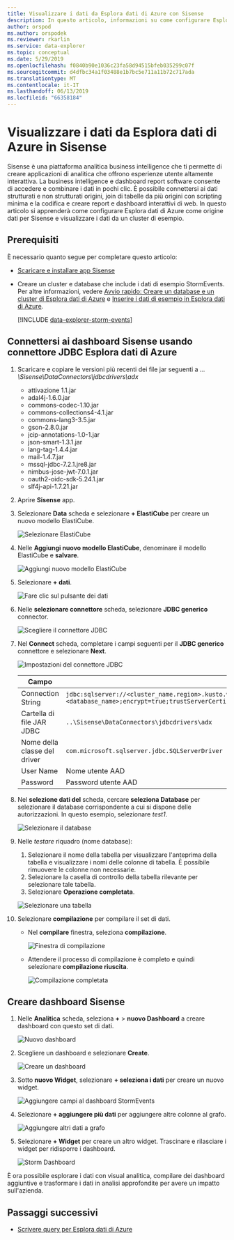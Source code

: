 ```yaml
---
title: Visualizzare i dati da Esplora dati di Azure con Sisense
description: In questo articolo, informazioni su come configurare Esplora dati di Azure come origine dati per Sisense e visualizzare i dati.
author: orspod
ms.author: orspodek
ms.reviewer: rkarlin
ms.service: data-explorer
ms.topic: conceptual
ms.date: 5/29/2019
ms.openlocfilehash: f0840b90e1036c23fa58d94515bfeb035299c07f
ms.sourcegitcommit: d4dfbc34a1f03488e1b7bc5e711a11b72c717ada
ms.translationtype: MT
ms.contentlocale: it-IT
ms.lasthandoff: 06/13/2019
ms.locfileid: "66358184"
---
```

# <a name="visualize-data-from-azure-data-explorer-in-sisense"></a>Visualizzare i dati da Esplora dati di Azure in Sisense

Sisense è una piattaforma analitica business intelligence che ti permette di creare applicazioni di analitica che offrono esperienze utente altamente interattiva. La business intelligence e dashboard report software consente di accedere e combinare i dati in pochi clic. È possibile connettersi ai dati strutturati e non strutturati origini, join di tabelle da più origini con scripting minima e la codifica e creare report e dashboard interattivi di web. In questo articolo si apprenderà come configurare Esplora dati di Azure come origine dati per Sisense e visualizzare i dati da un cluster di esempio.

## <a name="prerequisites"></a>Prerequisiti

È necessario quanto segue per completare questo articolo:

* [Scaricare e installare app Sisense](https://documentation.sisense.com/latest/getting-started/download-install.htm) 

* Creare un cluster e database che include i dati di esempio StormEvents. Per altre informazioni, vedere [Avvio rapido: Creare un database e un cluster di Esplora dati di Azure](create-cluster-database-portal.md) e [Inserire i dati di esempio in Esplora dati di Azure](ingest-sample-data.md).

    [!INCLUDE [data-explorer-storm-events](../../includes/data-explorer-storm-events.md)]

## <a name="connect-to-sisense-dashboards-using-azure-data-explorer-jdbc-connector"></a>Connettersi ai dashboard Sisense usando connettore JDBC Esplora dati di Azure

1. Scaricare e copiare le versioni più recenti dei file jar seguenti a *... \Sisense\DataConnectors\jdbcdrivers\adx* 

    * attivazione 1.1.jar
    * adal4j-1.6.0.jar
    * commons-codec-1.10.jar
    * commons-collections4-4.1.jar
    * commons-lang3-3.5.jar
    * gson-2.8.0.jar
    * jcip-annotations-1.0-1.jar
    * json-smart-1.3.1.jar
    * lang-tag-1.4.4.jar
    * mail-1.4.7.jar
    * mssql-jdbc-7.2.1.jre8.jar
    * nimbus-jose-jwt-7.0.1.jar
    * oauth2-oidc-sdk-5.24.1.jar
    * slf4j-api-1.7.21.jar
    
1. Aprire **Sisense** app.
1. Selezionare **Data** scheda e selezionare **+ ElastiCube** per creare un nuovo modello ElastiCube.
    
    ![Selezionare ElastiCube](media/sisense/data-select-elasticube.png)

1. Nelle **Aggiungi nuovo modello ElastiCube**, denominare il modello ElastiCube e **salvare**.
   
    ![Aggiungi nuovo modello ElastiCube](media/sisense/add-new-elasticube-model.png)

1. Selezionare **+ dati**.

    ![Fare clic sul pulsante dei dati](media/sisense/select-data.png)

1. Nelle **selezionare connettore** scheda, selezionare **JDBC generico** connector.

    ![Scegliere il connettore JDBC](media/sisense/select-connector.png)

1. Nel **Connect** scheda, completare i campi seguenti per il **JDBC generico** connettore e selezionare **Next**.

    ![Impostazioni del connettore JDBC](media/sisense/jdbc-connector.png)

    |Campo |Descrizione |
    |---------|---------|
    |Connection String     |   `jdbc:sqlserver://<cluster_name.region>.kusto.windows.net:1433;database=<database_name>;encrypt=true;trustServerCertificate=false;hostNameInCertificate=*.kusto.windows.net;loginTimeout=30;authentication=ActiveDirectoryPassword`      |
    |Cartella di file JAR JDBC  |    `..\Sisense\DataConnectors\jdbcdrivers\adx`     |
    |Nome della classe del driver    |   `com.microsoft.sqlserver.jdbc.SQLServerDriver`      |
    |User Name   |    Nome utente AAD     |
    |Password     |   Password utente AAD      |

1. Nel **selezione dati del** scheda, cercare **seleziona Database** per selezionare il database corrispondente a cui si dispone delle autorizzazioni. In questo esempio, selezionare *test1*.

    ![Selezionare il database](media/sisense/select-database.png)

1. Nelle *testare* riquadro (nome database):
    1. Selezionare il nome della tabella per visualizzare l'anteprima della tabella e visualizzare i nomi delle colonne di tabella. È possibile rimuovere le colonne non necessarie.
    1. Selezionare la casella di controllo della tabella rilevante per selezionare tale tabella. 
    1. Selezionare **Operazione completata**.

    ![Selezionare una tabella](media/sisense/select-table-see-columns.png)    

1. Selezionare **compilazione** per compilare il set di dati. 

    * Nel **compilare** finestra, seleziona **compilazione**.

      ![Finestra di compilazione](media/sisense/build-window.png)

    * Attendere il processo di compilazione è completo e quindi selezionare **compilazione riuscita**.

      ![Compilazione completata](media/sisense/build-succeeded.png)

## <a name="create-sisense-dashboards"></a>Creare dashboard Sisense

1. Nelle **Analitica** scheda, seleziona **+**  >  **nuovo Dashboard** a creare dashboard con questo set di dati.

    ![Nuovo dashboard](media/sisense/new-dashboard.png)

1. Scegliere un dashboard e selezionare **Create**. 

    ![Creare un dashboard](media/sisense/create-dashboard.png)

1. Sotto **nuovo Widget**, selezionare **+ seleziona i dati** per creare un nuovo widget. 

    ![Aggiungere campi al dashboard StormEvents](media/sisense/storm-dashboard-add-field.png)  

1. Selezionare **+ aggiungere più dati** per aggiungere altre colonne al grafo. 

    ![Aggiungere altri dati a grafo](media/sisense/add-more-data.png)

1. Selezionare **+ Widget** per creare un altro widget. Trascinare e rilasciare i widget per ridisporre i dashboard.

    ![Storm Dashboard](media/sisense/final-dashboard.png)

È ora possibile esplorare i dati con visual analitica, compilare dei dashboard aggiuntive e trasformare i dati in analisi approfondite per avere un impatto sull'azienda.

## <a name="next-steps"></a>Passaggi successivi

* [Scrivere query per Esplora dati di Azure](write-queries.md)

